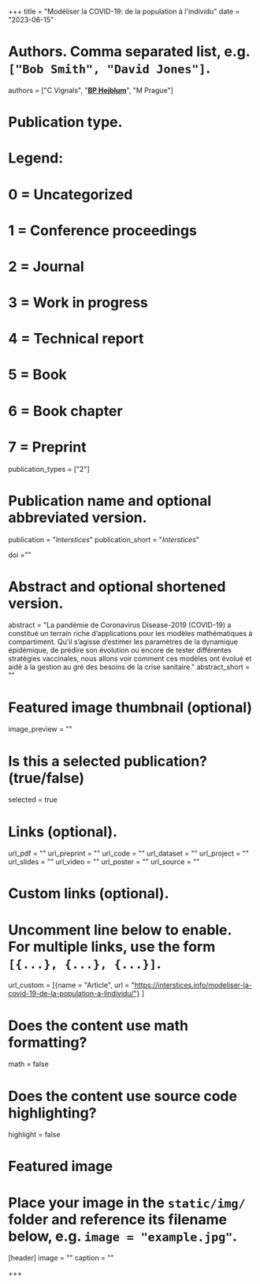 +++
title = "Modéliser la COVID-19: de la population à l'individu"
date = "2023-06-15"

# Authors. Comma separated list, e.g. `["Bob Smith", "David Jones"]`.
authors = ["C Vignals", "<u>**BP Hejblum**</u>", "M Prague"]
# Publication type.
# Legend:
# 0 = Uncategorized
# 1 = Conference proceedings
# 2 = Journal
# 3 = Work in progress
# 4 = Technical report
# 5 = Book
# 6 = Book chapter
# 7 = Preprint
publication_types = ["2"]

# Publication name and optional abbreviated version.
publication = "*Interstices*"
publication_short = "*Interstices*"

doi =""

# Abstract and optional shortened version.
abstract = "La pandémie de Coronavirus Disease-2019 (COVID-19) a constitué un terrain riche d’applications pour les modèles mathématiques à compartiment. Qu’il s’agisse d’estimer les paramètres de la dynamique épidémique, de prédire son évolution ou encore de tester différentes stratégies vaccinales, nous allons voir comment ces modèles ont évolué et aidé à la gestion au gré des besoins de la crise sanitaire."
abstract_short = ""

# Featured image thumbnail (optional)
image_preview = ""

# Is this a selected publication? (true/false)
selected = true

# Links (optional).
url_pdf = ""
url_preprint = ""
url_code = ""
url_dataset = ""
url_project = ""
url_slides = ""
url_video = ""
url_poster = ""
url_source = ""

# Custom links (optional).
# Uncomment line below to enable. For multiple links, use the form `[{...}, {...}, {...}]`.
url_custom = [{name = "Article", url = "https://interstices.info/modeliser-la-covid-19-de-la-population-a-lindividu/"}
]


# Does the content use math formatting?
math = false

# Does the content use source code highlighting?
highlight = false

# Featured image
# Place your image in the `static/img/` folder and reference its filename below, e.g. `image = "example.jpg"`.
[header]
image = ""
caption = ""

+++
